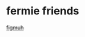 # fermie friends

[figmuh](https://www.figma.com/file/VdPJJi3bcjWEA0Ee9D7ezW/Untitled?node-id=0%3A1)
